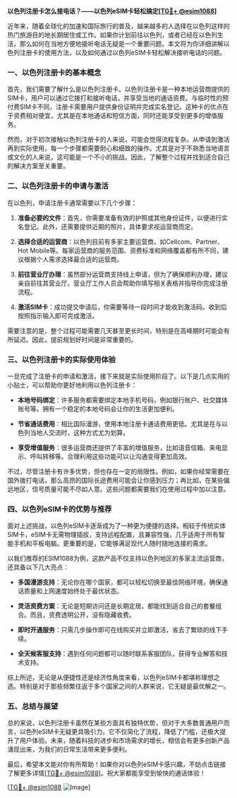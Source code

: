 **以色列注册卡怎么接电话？——以色列eSIM卡轻松搞定[[TG💪+ @esim1088](https://t.me/s/esim1088)]**

近年来，随着全球化的加速和国际旅行的普及，越来越多的人选择在以色列这样的热门旅游目的地长期居住或工作。如果你计划前往以色列，或者已经在以色列生活，那么如何在当地方便地接听电话无疑是一个重要问题。本文将为你详细讲解以色列注册卡的使用方法，以及如何通过以色列eSIM卡轻松解决接听电话的问题。

### 一、以色列注册卡的基本概念

首先，我们需要了解什么是以色列注册卡。以色列注册卡是一种本地运营商提供的SIM卡，用户可以通过它拨打和接听电话，并享受当地的通话资费。与临时性的预付费SIM卡不同，注册卡需要用户提供身份证明并完成实名登记。这种卡的优点在于资费相对便宜，尤其是在本地通话和短信方面，同时还能享受到更多的增值服务。

然而，对于初次接触以色列注册卡的人来说，可能会觉得流程复杂。从申请到激活再到实际使用，每一个步骤都需要耐心和细致的操作。尤其是对于不熟悉当地语言或文化的人来说，这可能是一个不小的挑战。因此，了解整个过程并找到适合自己的解决方案至关重要。

### 二、以色列注册卡的申请与激活

在以色列，申请注册卡通常需要以下几个步骤：

1. **准备必要的文件**：首先，你需要准备有效的护照或其他身份证件，以便进行实名登记。此外，还需要提供近期的照片，具体要求视运营商而定。
   
2. **选择合适的运营商**：以色列目前有多家主要运营商，如Cellcom、Partner、Hot Mobile等。每家运营商的服务范围、资费标准和网络覆盖都有所不同，建议根据个人需求选择最合适的运营商。

3. **前往营业厅办理**：虽然部分运营商支持线上申请，但为了确保顺利办理，建议亲自前往其营业厅。营业厅工作人员会帮助你填写相关表格并指导你完成注册流程。

4. **激活SIM卡**：成功提交申请后，你需要等待一段时间才能收到激活码。收到后按照指示输入即可完成激活。

需要注意的是，整个过程可能需要几天甚至更长时间，特别是在高峰期时可能会有所延迟。因此，提前规划好时间是非常重要的。

### 三、以色列注册卡的实际使用体验

一旦完成了注册卡的申请和激活，接下来就是实际使用阶段了。以下是几点实用的小贴士，可以帮助你更好地利用以色列注册卡：

- **本地号码绑定**：许多服务都需要绑定本地手机号码，例如银行账户、社交媒体账号等。拥有一个稳定的本地号码会让你的生活更加便利。
  
- **节省通话费用**：相比国际漫游，使用本地注册卡通话费用更低。尤其是在与以色列当地人交流时，这种方式尤为划算。

- **享受增值服务**：很多运营商还提供了丰富的增值服务，比如语音信箱、来电显示、呼叫转移等。合理利用这些功能可以让沟通变得更加高效。

不过，尽管注册卡有许多优势，但也存在一定的局限性。例如，如果你经常需要在国外拨打电话，那么高昂的国际长途费用可能会让你感到压力；再比如，在某些偏远地区，信号质量可能不尽如人意。这些问题都需要我们在使用过程中加以注意。

### 四、以色列eSIM卡的优势与推荐

面对上述挑战，以色列eSIM卡逐渐成为了一种更为便捷的选择。相较于传统实体SIM卡，eSIM卡无需物理插拔，支持远程配置，且兼容性强，几乎适用于所有智能手机和平板电脑。更重要的是，它能够满足现代人随时随地连接的需求。

以我们推荐的ESIM1088为例，这款产品不仅支持以色列地区的多家主流运营商，还具备以下几大亮点：

- **多国漫游支持**：无论你在哪个国家，都可以轻松切换至最佳网络环境，确保通话质量和上网速度始终处于最优状态。
  
- **灵活资费方案**：无论是短期访问还是长期定居，都能找到适合自己的套餐组合。而且，资费透明公开，没有隐藏收费。

- **即时开通服务**：只需几步操作即可在线购买并立即激活，省去了繁琐的线下手续。

- **全天候客服支持**：遇到任何问题都可以随时联系客服团队，获得专业解答和技术支持。

综上所述，无论是从便捷性还是经济性角度来看，以色列eSIM卡都堪称理想之选。特别是对于那些频繁往返于多个国家之间的人群来说，它无疑是最优解之一。

### 五、总结与展望

总的来说，以色列注册卡虽然在某些方面具有独特优势，但对于大多数普通用户而言，以色列eSIM卡无疑更具吸引力。它不仅简化了流程，降低了门槛，还极大提升了用户体验。未来，随着科技的进步和市场需求的增长，相信会有更多创新产品涌现出来，为我们的日常生活带来更多便利。

最后，希望本文能对你有所帮助！如果你对以色列eSIM卡感兴趣，不妨点击链接了解更多详情[[TG💪+ @esim1088](https://t.me/s/esim1088)]。祝大家都能享受到愉快的通话体验！

[[TG💪+ @esim1088](https://t.me/s/esim1088) ![Image](https://i.postimg.cc/4NQfJmqS/Snipaste-2025-05-13-00-14-12.png)]